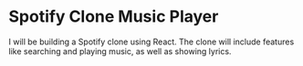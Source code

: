 # Spotify Clone Music Player

I will be building a Spotify clone using React. The clone will include features like searching and playing music, as well as showing lyrics.
